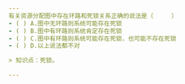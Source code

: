 ```yaml
---
有关资源分配图中存在环路和死锁关系正确的说法是（　　　）
- ( ) A.图中无环路则系统可能存在死锁 
- ( ) B.图中有环路则系统肯定存在死锁 
- ( ) C.图中有环路则系统可能存在死锁，也可能不存在死锁 
- ( ) D.以上说法都不对

> 知识点：死锁。

---
```

